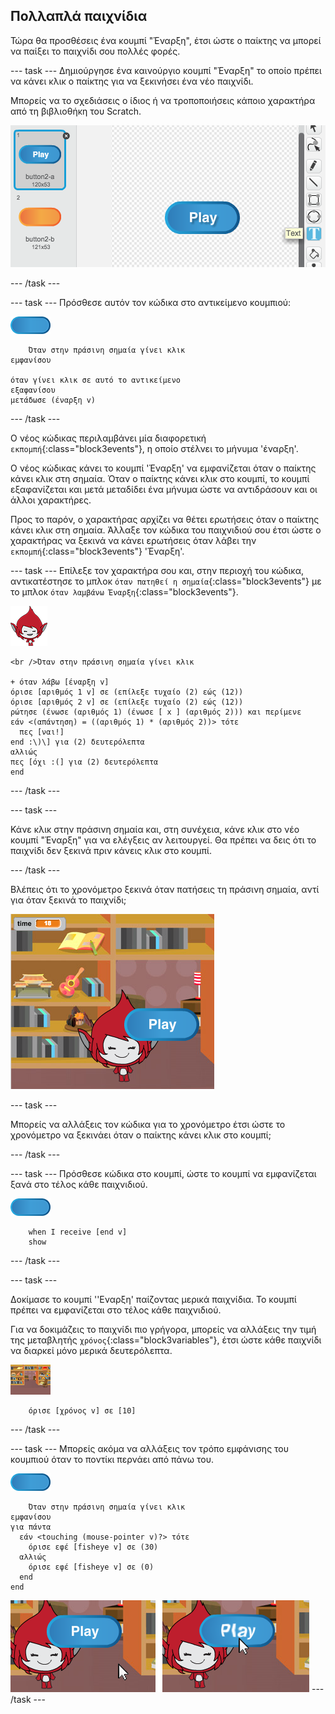 ## Πολλαπλά παιχνίδια

Τώρα θα προσθέσεις ένα κουμπί "Έναρξη", έτσι ώστε ο παίκτης να μπορεί να παίξει το παιχνίδι σου πολλές φορές.

\--- task \--- Δημιούργησε ένα καινούργιο κουμπί "Έναρξη" το οποίο πρέπει να κάνει κλικ ο παίκτης για να ξεκινήσει ένα νέο παιχνίδι.

Μπορείς να το σχεδιάσεις ο ίδιος ή να τροποποιήσεις κάποιο χαρακτήρα από τη βιβλιοθήκη του Scratch.

![Εικόνα του κουμπιού έναρξης](images/brain-play.png)

\--- /task \---

\--- task \--- Πρόσθεσε αυτόν τον κώδικα στο αντικείμενο κουμπιού:

![Κουμπί](images/button-sprite.png)

```blocks3
    Όταν στην πράσινη σημαία γίνει κλικ
εμφανίσου

όταν γίνει κλικ σε αυτό το αντικείμενο
εξαφανίσου
μετάδωσε (έναρξη v)
```

\--- /task \---

Ο νέος κώδικας περιλαμβάνει μία διαφορετική `εκπομπή`{:class="block3events"}, η οποίο στέλνει το μήνυμα 'έναρξη'.

Ο νέος κώδικας κάνει το κουμπί 'Έναρξη' να εμφανίζεται όταν ο παίκτης κάνει κλικ στη σημαία. Όταν ο παίκτης κάνει κλικ στο κουμπί, το κουμπί εξαφανίζεται και μετά μεταδίδει ένα μήνυμα ώστε να αντιδράσουν και οι άλλοι χαρακτήρες.

Προς το παρόν, ο χαρακτήρας αρχίζει να θέτει ερωτήσεις όταν ο παίκτης κάνει κλικ στη σημαία. Άλλαξε τον κώδικα του παιχνιδιού σου έτσι ώστε ο χαρακτήρας να ξεκινά να κάνει ερωτήσεις όταν λάβει την `εκπομπή`{:class="block3events"} 'Έναρξη'.

\--- task \--- Επίλεξε τον χαρακτήρα σου και, στην περιοχή του κώδικα, αντικατέστησε το μπλοκ `όταν πατηθεί η σημαία`{:class="block3events"} με το μπλοκ `όταν λαμβάνω Έναρξη`{:class="block3events"}.

![Χαρακτήρας](images/giga-sprite.png)

```blocks3
<br />Όταν στην πράσινη σημαία γίνει κλικ

+ όταν λάβω [έναρξη v]
όρισε [αριθμός 1 v] σε (επίλεξε τυχαίο (2) εώς (12))
όρισε [αριθμός 2 v] σε (επίλεξε τυχαίο (2) εώς (12))
ρώτησε (ένωσε (αριθμός 1) (ένωσε [ x ] (αριθμός 2))) και περίμενε
εάν <(απάντηση) = ((αριθμός 1) * (αριθμός 2))> τότε 
  πες [ναι!]
end :\)\] για (2) δευτερόλεπτα
αλλιώς
πες [όχι :(] για (2) δευτερόλεπτα
end
```

\--- /task \---

\--- task \---

Κάνε κλικ στην πράσινη σημαία και, στη συνέχεια, κάνε κλικ στο νέο κουμπί "Έναρξη" για να ελέγξεις αν λειτουργεί. Θα πρέπει να δεις ότι το παιχνίδι δεν ξεκινά πριν κάνεις κλικ στο κουμπί.

\--- /task \---

Βλέπεις ότι το χρονόμετρο ξεκινά όταν πατήσεις τη πράσινη σημαία, αντί για όταν ξεκινά το παιχνίδι;

![Το χρονόμετρο έχει ξεκινήσει](images/brain-timer-bug.png)

\--- task \---

Μπορείς να αλλάξεις τον κώδικα για το χρονόμετρο έτσι ώστε το χρονόμετρο να ξεκινάει όταν ο παίκτης κάνει κλικ στο κουμπί;

\--- /task \---

\--- task \--- Πρόσθεσε κώδικα στο κουμπί, ώστε το κουμπί να εμφανίζεται ξανά στο τέλος κάθε παιχνιδιού.

![Κουμπί](images/button-sprite.png)

```blocks3
    when I receive [end v]
    show
```

\--- /task \---

\--- task \---

Δοκίμασε το κουμπί ''Εναρξη' παίζοντας μερικά παιχνίδια. Το κουμπί πρέπει να εμφανίζεται στο τέλος κάθε παιχνιδιού.

Για να δοκιμάζεις το παιχνίδι πιο γρήγορα, μπορείς να αλλάξεις την τιμή της μεταβλητής `χρόνος`{:class="block3variables"}, έτσι ώστε κάθε παιχνίδι να διαρκεί μόνο μερικά δευτερόλεπτα.

![Σκηνικό](images/stage-sprite.png)

```blocks3
    όρισε [χρόνος v] σε [10]
```

\--- /task \---

\--- task \--- Μπορείς ακόμα να αλλάξεις τον τρόπο εμφάνισης του κουμπιού όταν το ποντίκι περνάει από πάνω του.

![Κουμπί](images/button-sprite.png)

```blocks3
    Όταν στην πράσινη σημαία γίνει κλικ
εμφανίσου
για πάντα 
  εάν <touching (mouse-pointer v)?> τότε 
    όρισε εφέ [fisheye v] σε (30)
  αλλιώς 
    όρισε εφέ [fisheye v] σε (0)
  end
end
```

![screenshot](images/brain-fisheye.png) \--- /task \---